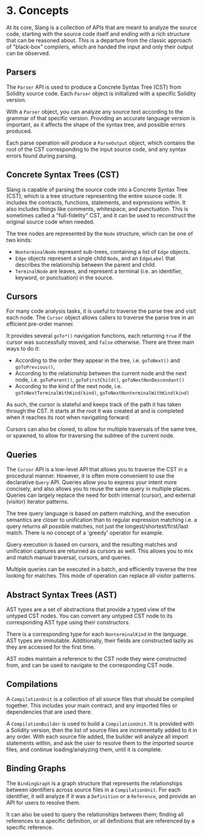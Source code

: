 # 3. Concepts

At its core, Slang is a collection of APIs that are meant to analyze the source code,
starting with the source code itself and ending with a rich structure that can be reasoned about.
This is a departure from the classic approach of "black-box" compilers,
which are handed the input and only their output can be observed.

## Parsers

The `Parser` API is used to produce a Concrete Syntax Tree (CST) from Solidity source code.
Each `Parser` object is initialized with a specific Solidity version.

With a `Parser` object, you can analyze any source text according to the grammar of that specific version.
Providing an accurate language version is important, as it affects the shape of the syntax tree, and possible errors produced.

Each parse operation will produce a `ParseOutput` object, which contains the root of the CST corresponding to the input source code,
and any syntax errors found during parsing.

## Concrete Syntax Trees (CST)

Slang is capable of parsing the source code into a Concrete Syntax Tree (CST), which is a tree structure representing the entire source code.
It includes the contracts, functions, statements, and expressions within. It also includes things like comments, whitespace, and punctuation.
This is sometimes called a "full-fidelity" CST, and it can be used to reconstruct the original source code when needed.

The tree nodes are represented by the `Node` structure, which can be one of two kinds:

- `NonterminalNode` represent sub-trees, containing a list of `Edge` objects.
- `Edge` objects represent a single child `Node`, and an `EdgeLabel` that describes the relationship between the parent and child.
- `TerminalNode` are leaves, and represent a terminal (i.e. an identifier, keyword, or punctuation) in the source.

## Cursors

For many code analysis tasks, it is useful to traverse the parse tree and visit each node.
The `Cursor` object allows callers to traverse the parse tree in an efficient pre-order manner.

It provides several `goTo*()` navigation functions, each returning `true` if the
cursor was successfully moved, and `false` otherwise. There are three main ways
to do it:

- According to the order they appear in the tree, i.e. `goToNext()` and `goToPrevious()`,
- According to the relationship between the current node and the next node, i.e. `goToParent()`, `goToFirstChild()`, `goToNextNonDescendant()`
- According to the kind of the next node, i.e. `goToNextTerminalWithKind(kind)`, `goToNextNonterminalWithKind(kind)`

As such, the cursor is stateful and keeps track of the path it has taken through the CST.
It starts at the root it was created at and is completed when it reaches its root when navigating forward.

Cursors can also be cloned, to allow for multiple traversals of the same tree,
or spawned, to allow for traversing the subtree of the current node.

## Queries

The `Cursor` API is a low-level API that allows you to traverse the CST in a
procedural manner. However, it is often more convenient to use the declarative
`Query` API. Queries allow you to express your intent more concisely, and also
allows you to reuse the same query in multiple places. Queries can largely
replace the need for both internal (cursor), and external (visitor) iterator
patterns.

The tree query language is based on pattern matching, and the
execution semantics are closer to unification than to regular expression
matching i.e. a query returns all possible matches, not just the
longest/shortest/first/last match. There is no concept of a 'greedy' operator
for example.

Query execution is based on cursors, and the resulting matches and unification
captures are returned as cursors as well. This allows you to mix and match
manual traversal, cursors, and queries.

Multiple queries can be executed in a batch, and efficiently traverse the tree
looking for matches. This mode of operation can replace all visitor patterns.

## Abstract Syntax Trees (AST)

AST types are a set of abstractions that provide a typed view of the untyped CST nodes.
You can convert any untyped CST node to its corresponding AST type using their constructors.

There is a corresponding type for each `NonterminalKind` in the language. AST types are immutable.
Additionally, their fields are constructed lazily as they are accessed for the first time.

AST nodes maintain a reference to the CST node they were constructed from,
and can be used to navigate to the corresponding CST node.

## Compilations

A `CompilationUnit` is a collection of all source files that should be compiled together.
This includes your main contract, and any imported files or dependencies that are used there.

A `CompilationBuilder` is used to build a `CompilationUnit`. It is provided with a Solidity version,
then the list of source files are incrementally added to it in any order. With each source file added,
the builder will analyze all import statements within, and ask the user to resolve them to the imported source files,
and continue loading/analyzing them, until it is complete.

## Binding Graphs

The `BindingGraph` is a graph structure that represents the relationships between identifiers across source files in a `CompilationUnit`.
For each identifier, it will analyze if it was a `Definition` or a `Reference`, and provide an API for users to resolve them.

It can also be used to query the relationships between them;
finding all references to a specific definition,
or all definitions that are referenced by a specific reference.
